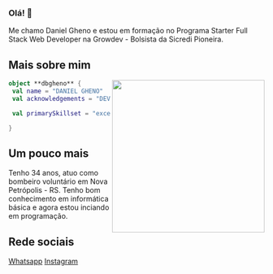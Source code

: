 ### Olá! 👋

Me chamo Daniel Gheno e estou em formação no Programa Starter Full Stack Web Developer na Growdev - Bolsista da Sicredi Pioneira.


## Mais sobre mim

<img align="right" width="300" src="https://i2.wp.com/allhtaccess.info/wp-content/uploads/2018/03/programming.gif?fit=1281%2C716&ssl=1" />

```kotlin
object **dbgheno** {
 val name = "DANIEL GHENO"
 val acknowledgements = "DEV APRENDIZ"

 val primarySkillset = "excel, pinescript, basic front-end"

}
```
## Um pouco mais
Tenho 34 anos, atuo como bombeiro voluntário em Nova Petrópolis - RS. Tenho bom conhecimento em informática básica e agora estou inciando em programação.

## Rede sociais

<a href=https://wa.me//5554984027602>Whatsapp</a>
<a href=https://www.instagram.com/dbgheno/>Instagram</a>


<br>







